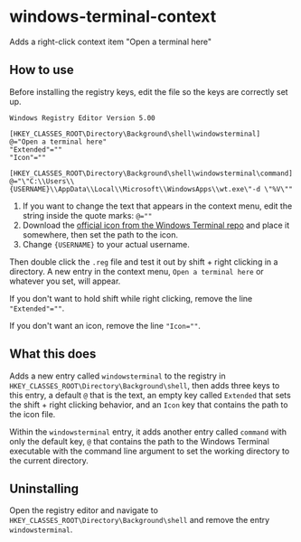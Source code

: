 # windows-terminal-context
Adds a right-click context item "Open a terminal here"

## How to use

Before installing the registry keys, edit the file so the keys are correctly set up.

```
Windows Registry Editor Version 5.00

[HKEY_CLASSES_ROOT\Directory\Background\shell\windowsterminal]
@="Open a terminal here"
"Extended"=""
"Icon"=""

[HKEY_CLASSES_ROOT\Directory\Background\shell\windowsterminal\command]
@="\"C:\\Users\\{USERNAME}\\AppData\\Local\\Microsoft\\WindowsApps\\wt.exe\"-d \"%V\""
```

1. If you want to change the text that appears in the context menu, edit the string inside the quote marks: `@=""`
2. Download the [official icon from the Windows Terminal repo](https://github.com/microsoft/terminal/blob/master/res/terminal.ico) and place it somewhere, then set the path to the icon.
3. Change `{USERNAME}` to your actual username.

Then double click the `.reg` file and test it out by shift + right clicking in a directory. A new entry in the context menu, `Open a terminal here` or whatever you set, will appear.

If you don't want to hold shift while right clicking, remove the line `"Extended"=""`.

If you don't want an icon, remove the line `"Icon=""`.

## What this does

Adds a new entry called `windowsterminal` to the registry in `HKEY_CLASSES_ROOT\Directory\Background\shell`, then adds three keys to this entry, a default `@` that is the text, an empty key called `Extended` that sets the shift + right clicking behavior, and an `Icon` key that contains the path to the icon file.

Within the `windowsterminal` entry, it adds another entry called `command` with only the default key, `@` that contains the path to the Windows Terminal executable with the command line argument to set the working directory to the current directory.

## Uninstalling

Open the registry editor and navigate to `HKEY_CLASSES_ROOT\Directory\Background\shell` and remove the entry `windowsterminal`. 
